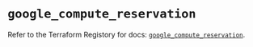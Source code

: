 # `google_compute_reservation`

Refer to the Terraform Registory for docs: [`google_compute_reservation`](https://registry.terraform.io/providers/hashicorp/google/4.83.0/docs/resources/compute_reservation).
